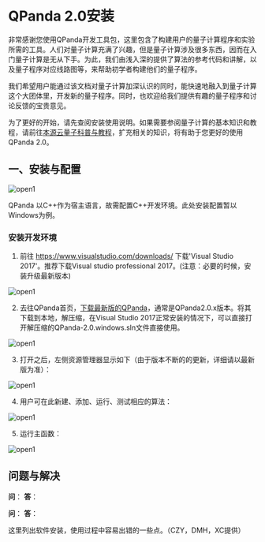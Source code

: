 

# QPanda 2.0安装

非常感谢您使用QPanda开发工具包，这里包含了构建用户的量子计算程序和实验所需的工具。人们对量子计算充满了兴趣，但是量子计算涉及很多东西，因而在入门量子计算是无从下手。为此，我们由浅入深的提供了算法的参考代码和讲解，以及量子程序对应线路图等，来帮助初学者构建他们的量子程序。

我们希望用户能通过该文档对量子计算加深认识的同时，能快速地融入到量子计算这个大团体里，开发新的量子程序。同时，也欢迎给我们提供有趣的量子程序和讨论反馈的宝贵意见。

为了更好的开始，请先查阅安装使用说明。如果需要参阅量子计算的基本知识和教程，请前往[本源云量子科普与教程](http://intro.qubitonline.cn/)，扩充相关的知识，将有助于您更好的使用QPanda 2.0。


## 一、安装与配置


![open1](https://images-cdn.shimo.im/iUqK7IULIWA1qdl2/image.png)



QPanda 以C++作为宿主语言，故需配置C++开发环境。此处安装配置暂以Windows为例。

### 安装开发环境

1.   前往 <https://www.visualstudio.com/downloads/> 下载'Visual Studio 2017'。推荐下载Visual studio professional 2017。(注意：必要的时候，安装升级最新版本)

![open1](https://images-cdn.shimo.im/yo5vGJkYE3opKf9v/image.png)




2.  去往QPanda首页，[下载最新版的QPanda](http://www.originqc.com.cn/QPanda/download.html)，通常是QPanda2.0.x版本。将其下载到本地，解压缩，在Visual Studio 2017正常安装的情况下，可以直接打开解压缩的QPanda-2.0.windows.sln文件直接使用。

![open1]( https://images-cdn.shimo.im/o7AAx8QddWIGSVk3/image.png)


3.  打开之后，左侧资源管理器显示如下（由于版本不断的的更新，详细请以最新版为准）：

![open1](https://images-cdn.shimo.im/Y2byr5nizUcBhUVR/image.png)


4.  用户可在此新建、添加、运行、测试相应的算法：

![open1](https://images-cdn.shimo.im/ny51XCHABIQzzCp7/image.png)






5. 运行主函数：

![open1](https://images-cdn.shimo.im/0lcAJ6VQqR0tcBw7/image.png)



## 问题与解决

**问**：
**答**：

**问**：
**答**：

这里列出软件安装，使用过程中容易出错的一些点。（CZY，DMH，XC提供）
